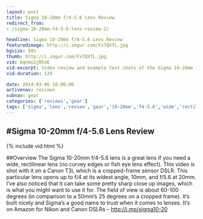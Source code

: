 ```yaml
---
layout: post
title: Sigma 10-20mm f/4-5.6 Lens Review
redirect_from:
- /sigma-10-20mm-f4-5-6-lens-review-2/

headline: Sigma 10-20mm f/4-5.6 Lens Review
featuredimage: http://i.imgur.com/Fx7QXfL.jpg
bgsize: 50%
thumb: http://i.imgur.com/Fx7QXfL.jpg
vid: bqnmiSjRhxE
vid-excerpt: Video review and example test shots of the Sigma 10-20mm f/4-5.6 lens. This is a great, wide-angle rectilinear lens that doesn't distort your image.
vid-duration: 129

date: 2014-03-06 10:00:00
activenav: reviews
subnav: gear
categories: ['reviews','gear']
tags: ['sigma','lens','review','gear','10-20mm','f4-5.6','wide','rectilinear']
---
```

#Sigma 10-20mm f/4-5.6 Lens Review
---

{% include vid.html %}

##Overview
The Sigma 10-20mm f/4-5.6 lens is a great lens if you need a wide, rectilinear lens (no curvey edges or fish eye lens effect). This video is shot with it on a Canon T3i, which is a cropped-frame sensor DSLR. This particular lens opens up to f/4 at its widest angle, 10mm, and f/5.6 at 20mm. I’ve also noticed that it can take some pretty sharp close up images, which is what you might want to use it for. The field of view is about 60-100 degrees (in comparison to a 50mm’s 25 degrees on a cropped frame). It’s built nicely and Sigma’s a good name to trust when it comes to lenses. It’s on Amazon for Nikon and Canon DSLRs – <a href="http://j.mp/sigma10-20" class="amazon">http://j.mp/sigma10-20</a>